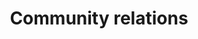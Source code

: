 ---
title: Community relations
longTitle: 'Community relations'
tags:
- gccommon
relatedTerm:
- "[[Community development Community partnerships]]"
---